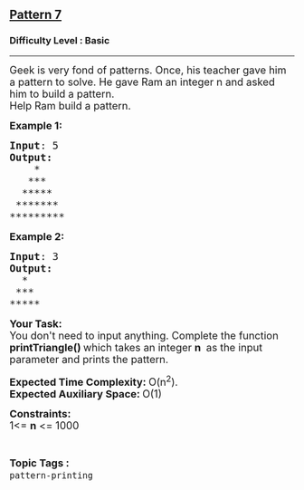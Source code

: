 <h2><a href="https://www.geeksforgeeks.org/problems/triangle-pattern-1661492263/1?page=4&difficulty=Basic&status=unsolved&sortBy=submissions">Pattern 7</a></h2><h3>Difficulty Level : Basic</h3><hr><div class="problems_problem_content__Xm_eO"><p><span style="font-size: 18px;">Geek is very fond of patterns. Once, his teacher gave him a pattern to solve. He gave Ram an integer n and asked him to build a pattern.<br></span><span style="font-size: 18px;">Help Ram build a&nbsp;pattern.</span></p>
<p><span style="font-size: 18px;"><strong>Example 1:</strong></span></p>
<pre><span style="font-size: 18px;"><strong>Input</strong>: 5
<strong>Output:</strong></span>
<span style="font-size: 18px;"><strong>   </strong> *
   ***  
  *****
 *******
*********</span></pre>
<p><span style="font-size: 18px;"><strong>Example 2:</strong></span></p>
<pre><span style="font-size: 18px;"><strong>Input</strong>: 3
<strong>Output:</strong></span>
<span style="font-size: 18px;"><strong>  </strong>*
 ***  
*****</span></pre>
<p><span style="font-size: 18px;"><strong>Your Task:<br></strong></span><span style="font-size: 18px;">You don't need to input anything. Complete the function <strong>printTriangle()&nbsp;</strong>which takes an integer <strong>n</strong> <strong>&nbsp;</strong>as the input parameter and prints the pattern.</span></p>
<p><span style="font-size: 18px;"><strong>Expected Time Complexity: </strong>O(n<sup>2</sup></span><span style="font-size: 18px;">).</span><span style="font-size: 18px;"><strong><br></strong></span><span style="font-size: 18px;"><strong>Expected Auxiliary Space: </strong>O(1)</span></p>
<p><span style="font-size: 18px;"><strong>Constraints:<br></strong></span><span style="font-size: 18px;">1&lt;= <strong>n</strong> &lt;= 1000</span></p></div><br><p><span style=font-size:18px><strong>Topic Tags : </strong><br><code>pattern-printing</code>&nbsp;